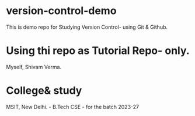 # version-control-demo
This is demo repo for Studying Version Control- using Git &amp; Github.


# Using thi repo as Tutorial Repo- only.
Myself, Shivam Verma.

# College& study
MSIT, New Delhi. - B.Tech CSE - for the batch 2023-27

